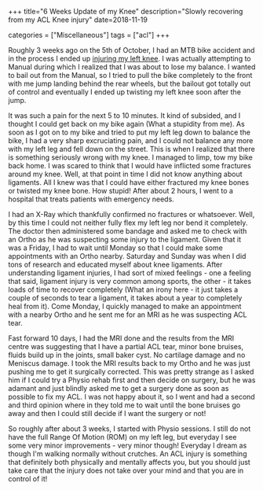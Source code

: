 +++
title="6 Weeks Update of my Knee"
description="Slowly recovering from my ACL Knee injury"
date=2018-11-19

categories = ["Miscellaneous"]
tags = ["acl"]
+++


Roughly 3 weeks ago on the 5th of October, I had an MTB bike accident and in the process I ended up [injuring my left knee](@/content/post/misc/acl-knee-injury-1.md). 
I was actually attempting to Manual during which I realized that I was about to lose my balance. I wanted to bail out from the Manual, so I tried to pull 
the bike completely to the front with me jump landing behind the rear wheels, but the bailout got totally out of control and eventually I ended up 
twisting my left knee soon after the jump.

It was such a pain for the next 5 to 10 minutes. It kind of subsided, and I thought I could get back on my bike again (What a stupidity from me). As soon as
I got on to my bike and tried to put my left leg down to balance the bike, I had a very sharp excruciating pain, and I could not balance any more with my
left leg and fell down on the street. This is when I realized that there is something seriously wrong with my knee. I managed to limp, tow my bike back
home. I was scared to think that I would have inflicted some fractures around my knee. Well, at that point in time I did not know anything about
ligaments. All I knew was that I could have either fractured my knee bones or twisted my knee bone. How stupid! After about 2 hours, I went to a hospital
that treats patients with emergency needs.

I had an X-Ray which thankfully confirmed no fractures or whatsoever. Well, by this time I could not neither fully flex my left leg nor bend it completely.
The doctor then administered some bandage and asked me to check with an Ortho as he was suspecting some injury to the ligament. Given that it was a
Friday, I had to wait until Monday so that I could make some appointments with an Ortho nearby. Saturday and Sunday was when I did tons of research
and educated myself about knee ligaments. After understanding ligament injuries, I had sort of mixed feelings - one a feeling that said, ligament injury
is very common among sports, the other - it takes loads of time to recover completely (What an irony here - it just takes a couple of seconds
to tear a ligament, it takes about a year to completely heal from it). Come Monday, I quickly managed to make an appointment with a nearby Ortho
and he sent me for an MRI as he was suspecting ACL tear.

<p>Fast forward 10 days, I had the MRI done and the results from the MRI centre was suggesting that I have a partial ACL tear, minor bone bruises, fluids 
build up in the joints, small baker cyst. No cartilage damage and no Meniscus damage. I took the MRI results back to my Ortho and he was just pushing me
to get it surgically corrected. This was pretty strange as I asked him if I could try a Physio rehab first and then decide on surgery, but he was adamant 
and just blindly asked me to get a surgery done as soon as possible to fix my ACL. I was not happy about it, so I went and had a second and third opinion 
where in they told me to wait until the bone bruises go away and then I could still decide if I want the surgery or not!

So roughly after about 3 weeks, I started with Physio sessions. I still do not have the full Range Of Motion (ROM) on my left leg, but everyday I see some
very minor improvements - very minor though! Everyday I dream as though I'm walking normally without crutches. An ACL injury is something that definitely
both physically and mentally affects you, but you should just take care that the injury does not take over your mind and that you are in control of it!

